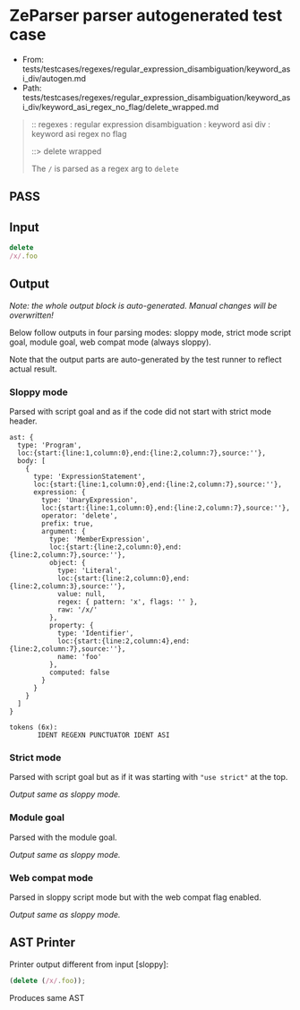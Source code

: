 # ZeParser parser autogenerated test case

- From: tests/testcases/regexes/regular_expression_disambiguation/keyword_asi_div/autogen.md
- Path: tests/testcases/regexes/regular_expression_disambiguation/keyword_asi_div/keyword_asi_regex_no_flag/delete_wrapped.md

> :: regexes : regular expression disambiguation : keyword asi div : keyword asi regex no flag
>
> ::> delete wrapped
>
> The `/` is parsed as a regex arg to `delete`

## PASS

## Input

`````js
delete
/x/.foo
`````

## Output

_Note: the whole output block is auto-generated. Manual changes will be overwritten!_

Below follow outputs in four parsing modes: sloppy mode, strict mode script goal, module goal, web compat mode (always sloppy).

Note that the output parts are auto-generated by the test runner to reflect actual result.

### Sloppy mode

Parsed with script goal and as if the code did not start with strict mode header.

`````
ast: {
  type: 'Program',
  loc:{start:{line:1,column:0},end:{line:2,column:7},source:''},
  body: [
    {
      type: 'ExpressionStatement',
      loc:{start:{line:1,column:0},end:{line:2,column:7},source:''},
      expression: {
        type: 'UnaryExpression',
        loc:{start:{line:1,column:0},end:{line:2,column:7},source:''},
        operator: 'delete',
        prefix: true,
        argument: {
          type: 'MemberExpression',
          loc:{start:{line:2,column:0},end:{line:2,column:7},source:''},
          object: {
            type: 'Literal',
            loc:{start:{line:2,column:0},end:{line:2,column:3},source:''},
            value: null,
            regex: { pattern: 'x', flags: '' },
            raw: '/x/'
          },
          property: {
            type: 'Identifier',
            loc:{start:{line:2,column:4},end:{line:2,column:7},source:''},
            name: 'foo'
          },
          computed: false
        }
      }
    }
  ]
}

tokens (6x):
       IDENT REGEXN PUNCTUATOR IDENT ASI
`````

### Strict mode

Parsed with script goal but as if it was starting with `"use strict"` at the top.

_Output same as sloppy mode._

### Module goal

Parsed with the module goal.

_Output same as sloppy mode._

### Web compat mode

Parsed in sloppy script mode but with the web compat flag enabled.

_Output same as sloppy mode._

## AST Printer

Printer output different from input [sloppy]:

````js
(delete (/x/.foo));
````

Produces same AST
